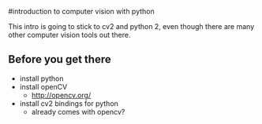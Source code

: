 
#introduction to computer vision with python

This intro is going to stick to cv2 and python 2, even though there are many other computer vision tools out there.

## Before you get there

* install python
* install openCV
  * http://opencv.org/
* install cv2 bindings for python
  * already comes with opencv?
